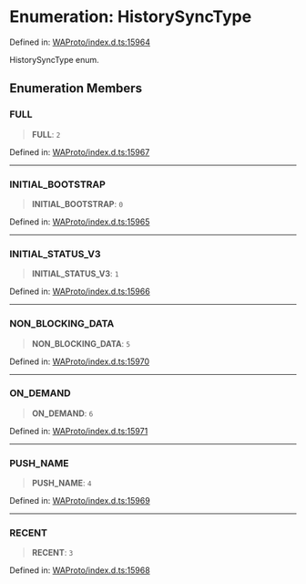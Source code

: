 # Enumeration: HistorySyncType

Defined in: [WAProto/index.d.ts:15964](https://github.com/Fokusdotid/bail/blob/c004679536d41fcf32da31cecf70d3991dfa31b5/WAProto/index.d.ts#L15964)

HistorySyncType enum.

## Enumeration Members

### FULL

> **FULL**: `2`

Defined in: [WAProto/index.d.ts:15967](https://github.com/Fokusdotid/bail/blob/c004679536d41fcf32da31cecf70d3991dfa31b5/WAProto/index.d.ts#L15967)

***

### INITIAL\_BOOTSTRAP

> **INITIAL\_BOOTSTRAP**: `0`

Defined in: [WAProto/index.d.ts:15965](https://github.com/Fokusdotid/bail/blob/c004679536d41fcf32da31cecf70d3991dfa31b5/WAProto/index.d.ts#L15965)

***

### INITIAL\_STATUS\_V3

> **INITIAL\_STATUS\_V3**: `1`

Defined in: [WAProto/index.d.ts:15966](https://github.com/Fokusdotid/bail/blob/c004679536d41fcf32da31cecf70d3991dfa31b5/WAProto/index.d.ts#L15966)

***

### NON\_BLOCKING\_DATA

> **NON\_BLOCKING\_DATA**: `5`

Defined in: [WAProto/index.d.ts:15970](https://github.com/Fokusdotid/bail/blob/c004679536d41fcf32da31cecf70d3991dfa31b5/WAProto/index.d.ts#L15970)

***

### ON\_DEMAND

> **ON\_DEMAND**: `6`

Defined in: [WAProto/index.d.ts:15971](https://github.com/Fokusdotid/bail/blob/c004679536d41fcf32da31cecf70d3991dfa31b5/WAProto/index.d.ts#L15971)

***

### PUSH\_NAME

> **PUSH\_NAME**: `4`

Defined in: [WAProto/index.d.ts:15969](https://github.com/Fokusdotid/bail/blob/c004679536d41fcf32da31cecf70d3991dfa31b5/WAProto/index.d.ts#L15969)

***

### RECENT

> **RECENT**: `3`

Defined in: [WAProto/index.d.ts:15968](https://github.com/Fokusdotid/bail/blob/c004679536d41fcf32da31cecf70d3991dfa31b5/WAProto/index.d.ts#L15968)
